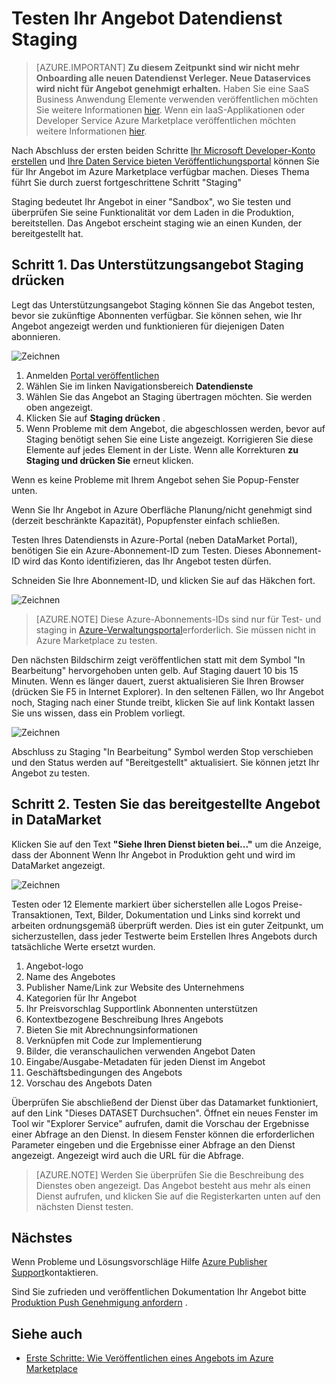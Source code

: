 <properties
   pageTitle="Der Datendienst Angebot für den Markt testen | Microsoft Azure"
   description="Verstehen Sie, wie Ihre Daten Serviceangebot für den Azure testen."
   services="marketplace-publishing"
   documentationCenter=""
   authors="HannibalSII"
   manager="hascipio"
   editor=""/>

<tags
   ms.service="marketplace"
   ms.devlang="na"
   ms.topic="article"
   ms.tgt_pltfrm="na"
   ms.workload="na"
   ms.date="08/26/2016"
   ms.author="hascipio; avikova" />

# <a name="testing-your-data-service-offer-in-staging"></a>Testen Ihr Angebot Datendienst Staging

>[AZURE.IMPORTANT] **Zu diesem Zeitpunkt sind wir nicht mehr Onboarding alle neuen Datendienst Verleger. Neue Dataservices wird nicht für Angebot genehmigt erhalten.** Haben Sie eine SaaS Business Anwendung Elemente verwenden veröffentlichen möchten Sie weitere Informationen [hier](https://appsource.microsoft.com/partners). Wenn ein IaaS-Applikationen oder Developer Service Azure Marketplace veröffentlichen möchten weitere Informationen [hier](https://azure.microsoft.com/marketplace/programs/certified/).

Nach Abschluss der ersten beiden Schritte [Ihr Microsoft Developer-Konto erstellen](marketplace-publishing-accounts-creation-registration.md) und [Ihre Daten Service bieten Veröffentlichungsportal](marketplace-publishing-data-service-creation.md) können Sie für Ihr Angebot im Azure Marketplace verfügbar machen. Dieses Thema führt Sie durch zuerst fortgeschrittene Schritt "Staging"

Staging bedeutet Ihr Angebot in einer "Sandbox", wo Sie testen und überprüfen Sie seine Funktionalität vor dem Laden in die Produktion, bereitstellen. Das Angebot erscheint staging wie an einen Kunden, der bereitgestellt hat.

## <a name="step-1-pushing-your-offer-to-staging"></a>Schritt 1. Das Unterstützungsangebot Staging drücken
Legt das Unterstützungsangebot Staging können Sie das Angebot testen, bevor sie zukünftige Abonnenten verfügbar.  Sie können sehen, wie Ihr Angebot angezeigt werden und funktionieren für diejenigen Daten abonnieren.  

  ![Zeichnen](media/marketplace-publishing-data-service-test-in-staging/step-1.1.png)

1.  Anmelden [Portal veröffentlichen](https://publish.windowsazure.com)
2.  Wählen Sie im linken Navigationsbereich **Datendienste**
3.  Wählen Sie das Angebot an Staging übertragen möchten. Sie werden oben angezeigt.
4.  Klicken Sie auf **Staging drücken** .  
5.  Wenn Probleme mit dem Angebot, die abgeschlossen werden, bevor auf Staging benötigt sehen Sie eine Liste angezeigt.  Korrigieren Sie diese Elemente auf jedes Element in der Liste. Wenn alle Korrekturen **zu Staging und drücken Sie** erneut klicken.

Wenn es keine Probleme mit Ihrem Angebot sehen Sie Popup-Fenster unten.  

Wenn Sie Ihr Angebot in Azure Oberfläche Planung/nicht genehmigt sind (derzeit beschränkte Kapazität), Popupfenster einfach schließen.

Testen Ihres Datendiensts in Azure-Portal (neben DataMarket Portal), benötigen Sie ein Azure-Abonnement-ID zum Testen.  Dieses Abonnement-ID wird das Konto identifizieren, das Ihr Angebot testen dürfen.  

Schneiden Sie Ihre Abonnement-ID, und klicken Sie auf das Häkchen fort.

  ![Zeichnen](media/marketplace-publishing-data-service-test-in-staging/step-1.2.png)

> [AZURE.NOTE] Diese Azure-Abonnements-IDs sind nur für Test- und staging in [Azure-Verwaltungsportal](https://manage.windowsazure.com)erforderlich. Sie müssen nicht in Azure Marketplace zu testen.

Den nächsten Bildschirm zeigt veröffentlichen statt mit dem Symbol "In Bearbeitung" hervorgehoben unten gelb. Auf Staging dauert 10 bis 15 Minuten.  Wenn es länger dauert, zuerst aktualisieren Sie Ihren Browser (drücken Sie F5 in Internet Explorer).  In den seltenen Fällen, wo Ihr Angebot noch, Staging nach einer Stunde treibt, klicken Sie auf link Kontakt lassen Sie uns wissen, dass ein Problem vorliegt.

  ![Zeichnen](media/marketplace-publishing-data-service-test-in-staging/step-1.3.png)

Abschluss zu Staging "In Bearbeitung" Symbol werden Stop verschieben und den Status werden auf "Bereitgestellt" aktualisiert.  Sie können jetzt Ihr Angebot zu testen.  

## <a name="step-2-test-your-staged-offer-in-datamarket"></a>Schritt 2. Testen Sie das bereitgestellte Angebot in DataMarket

Klicken Sie auf den Text **"Siehe Ihren Dienst bieten bei..."** um die Anzeige, dass der Abonnent Wenn Ihr Angebot in Produktion geht und wird im DataMarket angezeigt.

  ![Zeichnen](media/marketplace-publishing-data-service-test-in-staging/step-2.2.png)

Testen oder 12 Elemente markiert über sicherstellen alle Logos Preise-Transaktionen, Text, Bilder, Dokumentation und Links sind korrekt und arbeiten ordnungsgemäß überprüft werden.  Dies ist ein guter Zeitpunkt, um sicherzustellen, dass jeder Testwerte beim Erstellen Ihres Angebots durch tatsächliche Werte ersetzt wurden.

1. Angebot-logo
2. Name des Angebotes
3. Publisher Name/Link zur Website des Unternehmens
4. Kategorien für Ihr Angebot
5. Ihr Preisvorschlag Supportlink Abonnenten unterstützen
6. Kontextbezogene Beschreibung Ihres Angebots
7. Bieten Sie mit Abrechnungsinformationen
8. Verknüpfen mit Code zur Implementierung
9. Bilder, die veranschaulichen verwenden Angebot Daten
10. Eingabe/Ausgabe-Metadaten für jeden Dienst im Angebot
11. Geschäftsbedingungen des Angebots
12. Vorschau des Angebots Daten


Überprüfen Sie abschließend der Dienst über das Datamarket funktioniert, auf den Link "Dieses DATASET Durchsuchen".  Öffnet ein neues Fenster im Tool wir "Explorer Service" aufrufen, damit die Vorschau der Ergebnisse einer Abfrage an den Dienst.  In diesem Fenster können die erforderlichen Parameter eingeben und die Ergebnisse einer Abfrage an den Dienst angezeigt.   Angezeigt wird auch die URL für die Abfrage.  

> [AZURE.NOTE] Werden Sie überprüfen Sie die Beschreibung des Dienstes oben angezeigt.  Das Angebot besteht aus mehr als einen Dienst aufrufen, und klicken Sie auf die Registerkarten unten auf den nächsten Dienst testen.



## <a name="next-step"></a>Nächstes
Wenn Probleme und Lösungsvorschläge Hilfe [Azure Publisher Support]( http://go.microsoft.com/fwlink/?LinkId=272975)kontaktieren.

Sind Sie zufrieden und veröffentlichen Dokumentation Ihr Angebot bitte [Produktion Push Genehmigung anfordern](marketplace-publishing-push-to-production.md) .

## <a name="see-also"></a>Siehe auch
- [Erste Schritte: Wie Veröffentlichen eines Angebots im Azure Marketplace](marketplace-publishing-getting-started.md)
